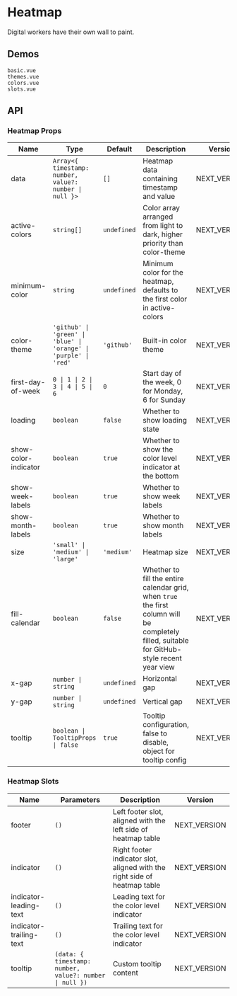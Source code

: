 <!--single-column-->

# Heatmap

Digital workers have their own wall to paint.

## Demos

```demo
basic.vue
themes.vue
colors.vue
slots.vue
```

## API

### Heatmap Props

| Name | Type | Default | Description | Version |
| --- | --- | --- | --- | --- |
| data | `Array<{ timestamp: number, value?: number \| null }>` | `[]` | Heatmap data containing timestamp and value | NEXT_VERSION |
| active-colors | `string[]` | `undefined` | Color array arranged from light to dark, higher priority than color-theme | NEXT_VERSION |
| minimum-color | `string` | `undefined` | Minimum color for the heatmap, defaults to the first color in active-colors | NEXT_VERSION |
| color-theme | `'github' \| 'green' \| 'blue' \| 'orange' \| 'purple' \| 'red'` | `'github'` | Built-in color theme | NEXT_VERSION |
| first-day-of-week | `0 \| 1 \| 2 \| 3 \| 4 \| 5 \| 6` | `0` | Start day of the week, 0 for Monday, 6 for Sunday | NEXT_VERSION |
| loading | `boolean` | `false` | Whether to show loading state | NEXT_VERSION |
| show-color-indicator | `boolean` | `true` | Whether to show the color level indicator at the bottom | NEXT_VERSION |
| show-week-labels | `boolean` | `true` | Whether to show week labels | NEXT_VERSION |
| show-month-labels | `boolean` | `true` | Whether to show month labels | NEXT_VERSION |
| size | `'small' \| 'medium' \| 'large'` | `'medium'` | Heatmap size | NEXT_VERSION |
| fill-calendar | `boolean` | `false` | Whether to fill the entire calendar grid, when `true` the first column will be completely filled, suitable for GitHub-style recent year view | NEXT_VERSION |
| x-gap | `number \| string` | `undefined` | Horizontal gap | NEXT_VERSION |
| y-gap | `number \| string` | `undefined` | Vertical gap | NEXT_VERSION |
| tooltip | `boolean \| TooltipProps \| false` | `true` | Tooltip configuration, false to disable, object for tooltip config | NEXT_VERSION |

### Heatmap Slots

| Name | Parameters | Description | Version |
| --- | --- | --- | --- |
| footer | `()` | Left footer slot, aligned with the left side of heatmap table | NEXT_VERSION |
| indicator | `()` | Right footer indicator slot, aligned with the right side of heatmap table | NEXT_VERSION |
| indicator-leading-text | `()` | Leading text for the color level indicator | NEXT_VERSION |
| indicator-trailing-text | `()` | Trailing text for the color level indicator | NEXT_VERSION |
| tooltip | `(data: { timestamp: number, value?: number \| null })` | Custom tooltip content | NEXT_VERSION |
